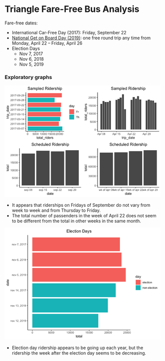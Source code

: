 Triangle Fare-Free Bus Analysis
================

Fare-free dates:

  - International Car-Free Day (2017): Friday, September 22
  - [National Get on Board Day
    (2019)](https://gotriangle.org/getonboard): one free round trip any
    time from Monday, April 22 – Friday, April 26
  - Election Days
      - Nov 7, 2017
      - Nov 6, 2018
      - Nov 5,
2019

### Exploratory graphs

![](triangle_fare_free_git_files/figure-gfm/unnamed-chunk-4-1.png)<!-- -->

  - It appears that riderships on Fridays of September do not vary from
    week to week and from Thursday to Friday.
  - The total number of passenders in the week of April 22 does not seem
    to be different from the total in other weeks in the same
month.

![](triangle_fare_free_git_files/figure-gfm/unnamed-chunk-5-1.png)<!-- -->

  - Election day ridership appears to be going up each year, but the
    ridership the week after the election day seems to be decreasing.
